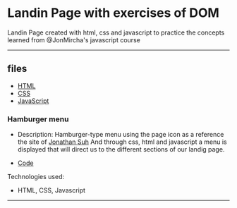 # Landin Page with exercises of DOM

Landin Page created with html, css and javascript to practice the concepts learned from @JonMircha's javascript course

---

## files

- [HTML](./index.html)
- [CSS](./css/dom-ejercicios.css)
- [JavaScript](./js/)


### Hamburger menu

- Description: Hamburger-type menu using the page icon as a reference the site of [Jonathan Suh](https://jonsuh.com/hamburgers/) And through css, html and javascript a menu is displayed that will direct us to the different sections of our landig page.

- [Code](./js/dom/menu_hamburguesa.js)




Technologies used:
- HTML, CSS, Javascript

---
